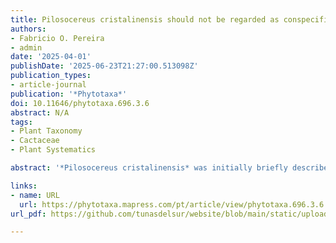 ```yaml
---
title: Pilosocereus cristalinensis should not be regarded as conspecific with P. machrisii (Cereeae, Cactaceae)
authors:
- Fabricio O. Pereira
- admin
date: '2025-04-01'
publishDate: '2025-06-23T21:27:00.513098Z'
publication_types:
- article-journal
publication: '*Phytotaxa*'
doi: 10.11646/phytotaxa.696.3.6
abstract: N/A
tags:
- Plant Taxonomy
- Cactaceae
- Plant Systematics

abstract: '*Pilosocereus cristalinensis* was initially briefly described and later expanded and illustrated by Braun & Esteves (1987). Since then, it has been compared to *P. machrisii*, from which it differs by a combination of morphological traits and geographic distribution. However, Zappi (1994), in her taxonomic revision of *Pilosocereus* in Brazil, synonymized *P. cristalinensis* with *P. machrisii*, a treatment that has been followed until now. Recent molecular studies, however, demonstrate that *P. machrisii* and *P. cristalinensis* are not closely related phylogenetically. Based on these results, as well as fieldwork and morphological analyses, we propose the recognition of *P. cristalinensis* as a species distinct from *P. machrisii*.'

links:
- name: URL
  url: https://phytotaxa.mapress.com/pt/article/view/phytotaxa.696.3.6
url_pdf: https://github.com/tunasdelsur/website/blob/main/static/uploads/Pereira%20%26%20K%C3%B6hler%202025%20-%20Pilosocereus%20cristalinensis%20should%20not%20be%20regarded%20as%20conspecific%20with%20machrisii.pdf

---
```

